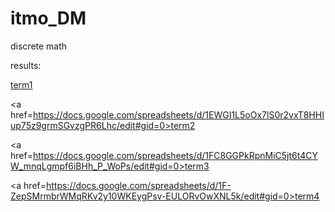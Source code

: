 # itmo_DM
discrete math

results:

<a href="https://docs.google.com/spreadsheets/d/1pRyn03kKWs9FXu_zOSQ0f81T17FNkBp7XomoGnyequg/htmlview#">term1</a>

<a href=https://docs.google.com/spreadsheets/d/1EWGI1L5oOx7lS0r2vxT8HHIup75z9grmSGvzgPR6Lhc/edit#gid=0>term2</a>

<a href=https://docs.google.com/spreadsheets/d/1FC8GGPkRpnMiC5jt6t4CYW_mnqLgmpf6iBHh_P_WoPs/edit#gid=0>term3</a>

<a href=https://docs.google.com/spreadsheets/d/1F-ZepSMrmbrWMqRKv2y10WKEygPsv-EULORvOwXNL5k/edit#gid=0>term4</a>
